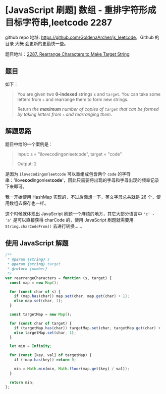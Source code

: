 # [JavaScript 刷题] 数组 - 重排字符形成目标字符串,leetcode 2287

github repo 地址: <https://github.com/GoldenaArcher/js_leetcode>，Github 的目录 ~~大概~~ 会更新的更勤快一些。

题目地址：[2287. Rearrange Characters to Make Target String](https://leetcode.com/problems/rearrange-characters-to-make-target-string/)

## 题目

如下：

> You are given two **0-indexed** strings `s` and `target`. You can take some letters from `s` and rearrange them to form new strings.
>
> Return _the **maximum** number of copies of `target` that can be formed by taking letters from `s` and rearranging them_.

## 解题思路

题目中给的一个案例是：

> Input: s = "ilovecodingonleetcode", target = "code"
>
> Output: 2

是因为 `ilovecodingonleetcode` 可以重组成包含两个 `code` 的字符串：'ilov**ecod**ingonleet**code**'，因此只需要将出现的字母和字母出现的频率记录下来即可。

我一开始使用 HashMap 实现的，不过后面想一下，英文字母总共就是 26 个，使用数组去保存也一样。

这个时候就体现出 JavaScript 刷题一个麻烦的地方，其它大部分语言中 `'c' - 'a'` 是可以直接获得 charCode 的，使用 JavaScript 刷题就需要用 `String.charCodeFrom()` 去进行转换……

## 使用 JavaScript 解题

```javascript
/**
 * @param {string} s
 * @param {string} target
 * @return {number}
 */
var rearrangeCharacters = function (s, target) {
  const map = new Map();

  for (const char of s) {
    if (map.has(char)) map.set(char, map.get(char) + 1);
    else map.set(char, 1);
  }

  const targetMap = new Map();

  for (const char of target) {
    if (targetMap.has(char)) targetMap.set(char, targetMap.get(char) + 1);
    else targetMap.set(char, 1);
  }

  let min = Infinity;

  for (const [key, val] of targetMap) {
    if (!map.has(key)) return 0;

    min = Math.min(min, Math.floor(map.get(key) / val));
  }

  return min;
};
```
